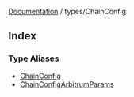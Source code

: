 [Documentation](../../README.md) / types/ChainConfig

## Index

### Type Aliases

- [ChainConfig](type-aliases/ChainConfig.md)
- [ChainConfigArbitrumParams](type-aliases/ChainConfigArbitrumParams.md)
